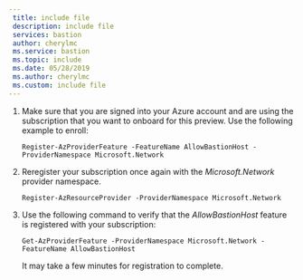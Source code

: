 ```yaml
---
 title: include file
 description: include file
 services: bastion
 author: cherylmc
 ms.service: bastion
 ms.topic: include
 ms.date: 05/28/2019
 ms.author: cherylmc
 ms.custom: include file
---
```


1. Make sure that you are signed into your Azure account and are using the subscription that you want to onboard for this preview. Use the following example to enroll:

    ```azurepowershell-interactive
    Register-AzProviderFeature -FeatureName AllowBastionHost -ProviderNamespace Microsoft.Network
    ```
2.  Reregister your subscription once again with the *Microsoft.Network* provider namespace.

    ```azurepowershell-interactive
    Register-AzResourceProvider -ProviderNamespace Microsoft.Network
    ````
3. Use the following command to verify that the *AllowBastionHost* feature is registered with your subscription:

    ```azurepowershell-interactive
    Get-AzProviderFeature -ProviderNamespace Microsoft.Network -FeatureName AllowBastionHost
    ````

    It may take a few minutes for registration to complete.
